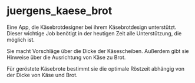 # juergens_kaese_brot

Eine App, die Käsebrotdesigner bei ihrem Käsebrotdesign unterstützt.
Dieser wichtige Job benötigt in der heutigen Zeit alle Unterstützung, die möglich ist.

Sie macht Vorschläge über die Dicke der Käsescheiben.
Außerdem gibt sie Hinweise über die Ausrichtung von Käse zu Brot.

Für geröstete Käsebrote bestimmt sie die optimale Röstzeit abhängig von der Dicke von Käse und Brot.